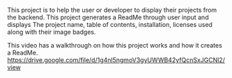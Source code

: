 This project is to help the user or developer to display their projects from the backend. This project generates a ReadMe through user input and displays The project name, table of contents, installation, licenses used along with their image badges. 



This video has a walkthrough on how this project works and how it creates a ReadMe. 
https://drive.google.com/file/d/1g4nl5ngmoV3gyUWWB42yfQcnSxJGCNl2/view

